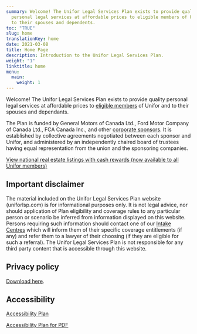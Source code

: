 ```yaml
---
summary: Welcome! The Unifor Legal Services Plan exists to provide quality
  personal legal services at affordable prices to eligible members of Unifor and
  to their spouses and dependents.
toc: "TRUE"
slug: home
translationKey: home
date: 2021-03-08
title: Home Page
description: Introduction to the Unifor Legal Services Plan.
weight: "1"
linktitle: home
menu:
  main:
    weight: 1
---
```

Welcome! The Unifor Legal Services Plan exists to provide quality personal legal services at affordable prices to [eligible members](/post/faq/#4-who-is-eligible) of Unifor and to their spouses and dependants.

The Plan is funded by General Motors of Canada Ltd., Ford Motor Company of Canada Ltd., FCA Canada Inc., and other [corporate sponsors](/post/about/#corporate-and-union-sponsors). It is established by collective agreements negotiated between each sponsor and Unifor, and administered by an independently chaired board of trustees having equal representation from the union and the sponsoring companies.

[View national real estate listings with cash rewards (now available to all Unifor members)](http://www.all-purposerealty.com/unifor/new/en.html)

## Important disclaimer

The material included on the Unifor Legal Services Plan website (uniforlsp.com) is for informational purposes only. It is not legal advice, nor should application of Plan eligibility and coverage rules to any particular person or scenario be inferred from information displayed on this website. Persons requiring such information should contact one of our [Intake Centres](/post/about/#staff-offices) which will inform them of their specific coverage entitlements (if any) and refer them to a lawyer of their choosing (if they are eligible for such a referral). The Unifor Legal Services Plan is not responsible for any third party content that is accessible through this website.

## Privacy policy

[Download here](/pdf/privacy_policy-en.pdf).

## Accessibility

[A﻿ccessibility Plan](/documents/acc-plan/)

[Accessibility Plan for PDF](/img/uniforlsp-2024-multi-year-accessibility-plan.pdf)